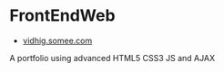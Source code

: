 # FrontEndWeb 
* [vidhig.somee.com](http://vidhig.somee.com)

A portfolio using advanced HTML5 CSS3 JS and AJAX 
